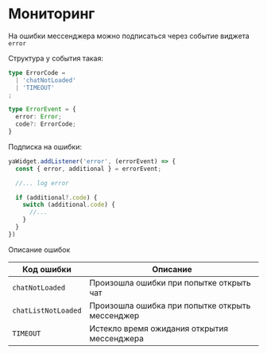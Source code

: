 # Мониторинг

На ошибки мессенджера можно подписаться через событие виджета `error`

Структура у события такая:
```typescript
type ErrorCode =
  | 'chatNotLoaded'
  | 'TIMEOUT'
;

type ErrorEvent = {
  error: Error;
  code?: ErrorCode;
}
```

Подписка на ошибки:
```typescript
yaWidget.addListener('error', (errorEvent) => {
  const { error, additional } = errorEvent;

  //... log error

  if (additional?.code) {
    switch (additional.code) {
      //...
    }
  }
})
```

Описание ошибок

| Код ошибки | Описание |
|------------|----------|
| `chatNotLoaded` | Произошла ошибки при попытке открыть чат |
| `chatListNotLoaded` | Произошла ошибка при попытке открыть мессенджер |
| `TIMEOUT` | Истекло время ожидания открытия мессенджера |
